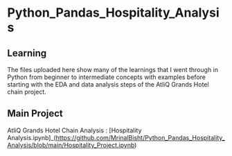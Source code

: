 # Python_Pandas_Hospitality_Analysis

## Learning
The files uploaded here show many of the learnings that I went through in Python from beginner to intermediate concepts with examples before starting with the EDA and data analysis steps of the AtliQ Grands Hotel chain project.

## Main Project
AtliQ Grands Hotel Chain Analysis : [Hospitality Analysis.ipynb]_(https://github.com/MrinalBisht/Python_Pandas_Hospitality_Analysis/blob/main/Hospitality_Project.ipynb)


